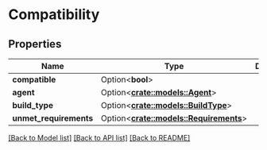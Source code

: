 # Compatibility

## Properties

Name | Type | Description | Notes
------------ | ------------- | ------------- | -------------
**compatible** | Option<**bool**> |  | [optional]
**agent** | Option<[**crate::models::Agent**](agent.md)> |  | [optional]
**build_type** | Option<[**crate::models::BuildType**](buildType.md)> |  | [optional]
**unmet_requirements** | Option<[**crate::models::Requirements**](requirements.md)> |  | [optional]

[[Back to Model list]](../README.md#documentation-for-models) [[Back to API list]](../README.md#documentation-for-api-endpoints) [[Back to README]](../README.md)


